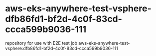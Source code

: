 # aws-eks-anywhere-test-vsphere-dfb86fd1-bf2d-4c0f-83cd-ccca599b9036-111
repository for use with E2E test job aws-eks-anywhere-test-vsphere:dfb86fd1-bf2d-4c0f-83cd-ccca599b9036-111
